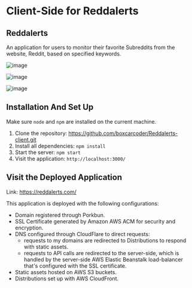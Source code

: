 # Client-Side for Reddalerts

## Reddalerts

An application for users to monitor their favorite Subreddits from the website, Reddit, based on specified keywords.

![image](https://user-images.githubusercontent.com/5587071/130664603-e4625320-6d93-48c0-9c96-f37f4f5e998b.png)

![image](https://user-images.githubusercontent.com/5587071/130667161-b3c9538a-4227-49a1-b7ce-d828784c3625.png)

![image](https://user-images.githubusercontent.com/5587071/130664934-53a7342d-8870-4173-a5ec-a3c68e7f89dd.png)

## Installation And Set Up

Make sure `node` and `npm` are installed on the current machine.

1. Clone the repository: https://github.com/boxcarcoder/Reddalerts-client.git
2. Install all dependencies: `npm install`
3. Start the server: `npm start`
4. Visit the application: `http://localhost:3000/`

## Visit the Deployed Application

Link: https://reddalerts.com/

This application is deployed with the following configurations:
- Domain registered through Porkbun.
- SSL Certificate generated by Amazon AWS ACM for security and encryption.
- DNS configured through CloudFlare to direct requests:
  - requests to my domains are redirected to Distributions to respond with static assets.
  - requests to API calls are redirected to the server-side, which is handled by the server-side AWS Elastic Beanstalk load-balancer that's configured with the SSL certificate.
- Static assets hosted on AWS S3 buckets.
- Distributions set up with AWS CloudFront.



